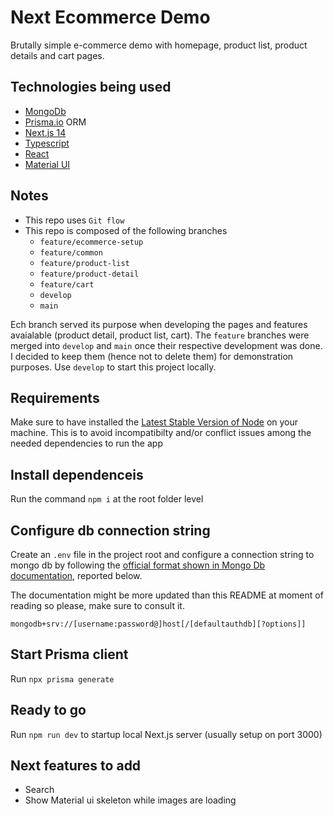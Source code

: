 # Next Ecommerce Demo

Brutally simple e-commerce demo with homepage, product list, product details and cart pages.

## Technologies being used

- [MongoDb](https://www.sqlite.org/index.html)
- [Prisma.io](https://www.prisma.io/) ORM
- [Next.js 14](https://nextjs.org/)
- [Typescript](https://www.typescriptlang.org/)
- [React](https://react.dev/)
- [Material UI](https://mui.com/)

## Notes

- This repo uses `Git flow`
- This repo is composed of the following branches
  - `feature/ecommerce-setup`
  - `feature/common`
  - `feature/product-list`
  - `feature/product-detail`
  - `feature/cart`
  - `develop`
  - `main`

Ech branch served its purpose when developing the pages and features avaialable (product detail, product list, cart).
The `feature` branches were merged into `develop` and `main` once their respective development was done.
I decided to keep them (hence not to delete them) for demonstration purposes.
Use `develop` to start this project locally.

## Requirements

Make sure to have installed the [Latest Stable Version of Node](https://nodejs.org/en) on your machine. This is to avoid incompatibilty and/or conflict issues among the needed dependencies to run the app

## Install dependenceis

Run the command `npm i` at the root folder level

## Configure db connection string

Create an `.env` file in the project root and configure a connection string to mongo db by following the [official format shown in Mongo Db documentation](https://www.mongodb.com/docs/manual/reference/connection-string/), reported below.

The documentation might be more updated than this README at moment of reading so please, make sure to consult it.

```
mongodb+srv://[username:password@]host[/[defaultauthdb][?options]]
```

## Start Prisma client

Run `npx prisma generate`

## Ready to go

Run `npm run dev` to startup local Next.js server (usually setup on port 3000)

## Next features to add

- Search
- Show Material ui skeleton while images are loading
